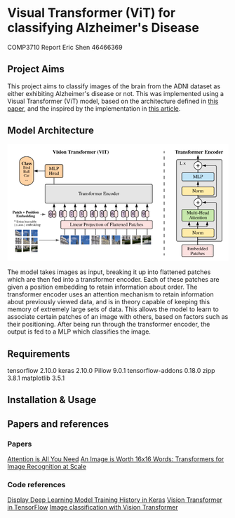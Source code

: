 # Visual Transformer (ViT) for classifying Alzheimer's Disease

COMP3710 Report
Eric Shen
46466369

## Project Aims
This project aims to classify images of the brain from the ADNI dataset as either exhibiting Alzheimer's disease or not. This was implemented using a Visual Transformer (ViT) model, based on the architecture defined in [this paper](https://arxiv.org/pdf/2010.11929.pdf "An Image is Worth 16x16 Words: Transformers for Image Recognition at Scale"), and the inspired by the implementation in [this article](https://keras.io/examples/vision/image_classification_with_vision_transformer/).

## Model Architecture
![Model Architecture](./images/vit_model_architecture.png "ViT model architecture from the above paper")

The model takes images as input, breaking it up into flattened patches which are then fed into a transformer encoder. Each of these patches are given a position embedding to retain information about order. The transformer encoder uses an attention mechanism to retain information about previously viewed data, and is in theory capable of keeping this memory of extremely large sets of data. This allows the model to learn to associate certain patches of an image with others, based on factors such as their positioning. After being run through the transformer encoder, the output is fed to a MLP which classifies the image.



## Requirements
tensorflow 2.10.0
keras 2.10.0
Pillow 9.0.1
tensorflow-addons 0.18.0
zipp 3.8.1
matplotlib 3.5.1

## Installation & Usage


## Papers and references
### Papers
[Attention is All You Need](https://arxiv.org/pdf/1706.03762.pdf)
[An Image is Worth 16x16 Words: Transformers for Image Recognition at Scale](https://arxiv.org/pdf/2010.11929.pdf)
### Code references
[Display Deep Learning Model Training History in Keras](https://machinelearningmastery.com/display-deep-learning-model-training-history-in-keras/)
[Vision Transformer in TensorFlow](https://dzlab.github.io/notebooks/tensorflow/vision/classification/2021/10/01/vision_transformer.html)
[Image classification with Vision Transformer](https://keras.io/examples/vision/image_classification_with_vision_transformer/)
